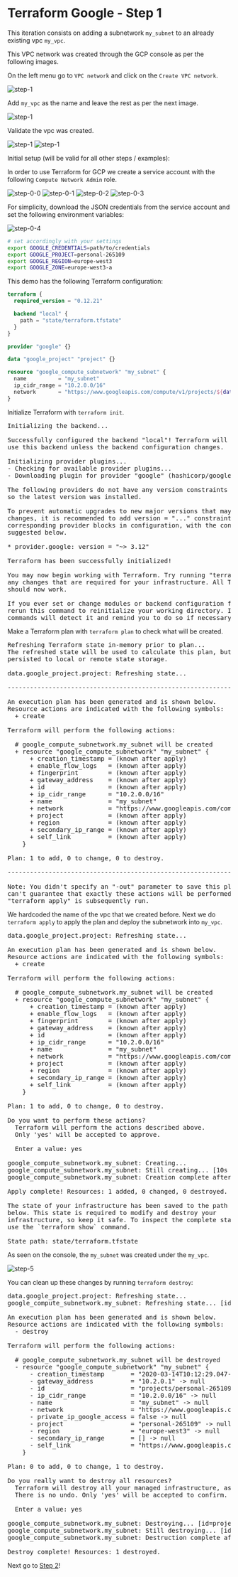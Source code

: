 # Terraform Google - Step 1

This iteration consists on adding a subnetwork `my_subnet` to an already existing vpc `my_vpc`.

This VPC network was created through the GCP console as per the following images.

On the left menu go to `VPC network` and click on the `Create VPC network`.

![step-1][step-1]

Add `my_vpc` as the name and leave the rest as per the next image.

![step-1][step-2]

Validate the vpc was created.

![step-1][step-3]
![step-1][step-4]

Initial setup (will be valid for all other steps / examples):

In order to use Terraform for GCP we create a service account with the following `Compute Network Admin` role.

![step-0-0][step-0-0]
![step-0-1][step-0-1]
![step-0-2][step-0-2]
![step-0-3][step-0-3]

For simplicity, download the JSON credentials from the service account and set the following environment variables:

![step-0-4][step-0-4]

```bash
# set accordingly with your settings
export GOOGLE_CREDENTIALS=path/to/credentials
export GOOGLE_PROJECT=personal-265109
export GOOGLE_REGION=europe-west3
export GOOGLE_ZONE=europe-west3-a
```

This demo has the following Terraform configuration:

```terraform
terraform {
  required_version = "0.12.21"

  backend "local" {
    path = "state/terraform.tfstate"
  }
}

provider "google" {}

data "google_project" "project" {}

resource "google_compute_subnetwork" "my_subnet" {
  name          = "my_subnet"
  ip_cidr_range = "10.2.0.0/16"
  network       = "https://www.googleapis.com/compute/v1/projects/${data.google_project.project.project_id}/global/networks/my_vpc"
}
```

Initialize Terraform with `terraform init`.

<pre>
Initializing the backend...

Successfully configured the backend "local"! Terraform will automatically
use this backend unless the backend configuration changes.

Initializing provider plugins...
- Checking for available provider plugins...
- Downloading plugin for provider "google" (hashicorp/google) 3.12.0...

The following providers do not have any version constraints in configuration,
so the latest version was installed.

To prevent automatic upgrades to new major versions that may contain breaking
changes, it is recommended to add version = "..." constraints to the
corresponding provider blocks in configuration, with the constraint strings
suggested below.

* provider.google: version = "~> 3.12"

Terraform has been successfully initialized!

You may now begin working with Terraform. Try running "terraform plan" to see
any changes that are required for your infrastructure. All Terraform commands
should now work.

If you ever set or change modules or backend configuration for Terraform,
rerun this command to reinitialize your working directory. If you forget, other
commands will detect it and remind you to do so if necessary.
</pre>

Make a Terraform plan with `terraform plan` to check what will be created.

<pre>
Refreshing Terraform state in-memory prior to plan...
The refreshed state will be used to calculate this plan, but will not be
persisted to local or remote state storage.

data.google_project.project: Refreshing state...

------------------------------------------------------------------------

An execution plan has been generated and is shown below.
Resource actions are indicated with the following symbols:
  + create

Terraform will perform the following actions:

  # google_compute_subnetwork.my_subnet will be created
  + resource "google_compute_subnetwork" "my_subnet" {
      + creation_timestamp = (known after apply)
      + enable_flow_logs   = (known after apply)
      + fingerprint        = (known after apply)
      + gateway_address    = (known after apply)
      + id                 = (known after apply)
      + ip_cidr_range      = "10.2.0.0/16"
      + name               = "my_subnet"
      + network            = "https://www.googleapis.com/compute/v1/projects/personal-265109/global/networks/my_vpc"
      + project            = (known after apply)
      + region             = (known after apply)
      + secondary_ip_range = (known after apply)
      + self_link          = (known after apply)
    }

Plan: 1 to add, 0 to change, 0 to destroy.

------------------------------------------------------------------------

Note: You didn't specify an "-out" parameter to save this plan, so Terraform
can't guarantee that exactly these actions will be performed if
"terraform apply" is subsequently run.
</pre>

We hardcoded the name of the vpc that we created before. Next we do `terraform apply` to apply the plan and deploy the subnetwork into `my_vpc`.

<pre>
data.google_project.project: Refreshing state...

An execution plan has been generated and is shown below.
Resource actions are indicated with the following symbols:
  + create

Terraform will perform the following actions:

  # google_compute_subnetwork.my_subnet will be created
  + resource "google_compute_subnetwork" "my_subnet" {
      + creation_timestamp = (known after apply)
      + enable_flow_logs   = (known after apply)
      + fingerprint        = (known after apply)
      + gateway_address    = (known after apply)
      + id                 = (known after apply)
      + ip_cidr_range      = "10.2.0.0/16"
      + name               = "my_subnet"
      + network            = "https://www.googleapis.com/compute/v1/projects/personal-265109/global/networks/my_vpc"
      + project            = (known after apply)
      + region             = (known after apply)
      + secondary_ip_range = (known after apply)
      + self_link          = (known after apply)
    }

Plan: 1 to add, 0 to change, 0 to destroy.

Do you want to perform these actions?
  Terraform will perform the actions described above.
  Only 'yes' will be accepted to approve.

  Enter a value: yes

google_compute_subnetwork.my_subnet: Creating...
google_compute_subnetwork.my_subnet: Still creating... [10s elapsed]
google_compute_subnetwork.my_subnet: Creation complete after 18s [id=projects/personal-265109/regions/europe-west3/subnetworks/my_subnet]

Apply complete! Resources: 1 added, 0 changed, 0 destroyed.

The state of your infrastructure has been saved to the path
below. This state is required to modify and destroy your
infrastructure, so keep it safe. To inspect the complete state
use the `terraform show` command.

State path: state/terraform.tfstate
</pre>

As seen on the console, the `my_subnet` was created under the `my_vpc`.

![step-5][step-5]

You can clean up these changes by running `terraform destroy`:

<pre>
data.google_project.project: Refreshing state...
google_compute_subnetwork.my_subnet: Refreshing state... [id=projects/personal-265109/regions/europe-west3/subnetworks/my_subnet]

An execution plan has been generated and is shown below.
Resource actions are indicated with the following symbols:
  - destroy

Terraform will perform the following actions:

  # google_compute_subnetwork.my_subnet will be destroyed
  - resource "google_compute_subnetwork" "my_subnet" {
      - creation_timestamp       = "2020-03-14T10:12:29.047-07:00" -> null
      - gateway_address          = "10.2.0.1" -> null
      - id                       = "projects/personal-265109/regions/europe-west3/subnetworks/my_subnet" -> null
      - ip_cidr_range            = "10.2.0.0/16" -> null
      - name                     = "my_subnet" -> null
      - network                  = "https://www.googleapis.com/compute/v1/projects/personal-265109/global/networks/my_vpc" -> null
      - private_ip_google_access = false -> null
      - project                  = "personal-265109" -> null
      - region                   = "europe-west3" -> null
      - secondary_ip_range       = [] -> null
      - self_link                = "https://www.googleapis.com/compute/v1/projects/personal-265109/regions/europe-west3/subnetworks/my_subnet" -> null
    }

Plan: 0 to add, 0 to change, 1 to destroy.

Do you really want to destroy all resources?
  Terraform will destroy all your managed infrastructure, as shown above.
  There is no undo. Only 'yes' will be accepted to confirm.

  Enter a value: yes

google_compute_subnetwork.my_subnet: Destroying... [id=projects/personal-265109/regions/europe-west3/subnetworks/my_subnet]
google_compute_subnetwork.my_subnet: Still destroying... [id=projects/personal-265109/regions/europe-west3/subnetworks/my_subnet, 10s elapsed]
google_compute_subnetwork.my_subnet: Destruction complete after 18s

Destroy complete! Resources: 1 destroyed.
</pre>

Next go to [Step 2](https://github.com/jccguimaraes/infrastructure-as-code/tree/master/gcp/tf-example-02)!

[step-0-0]: ./assets/step-0-0.jpg "step 0-0"
[step-0-1]: ./assets/step-0-1.jpg "step 0-1"
[step-0-2]: ./assets/step-0-2.jpg "step 0-2"
[step-0-3]: ./assets/step-0-3.jpg "step 0-3"
[step-0-4]: ./assets/step-0-4.jpg "step 0-4"
[step-1]: ./assets/step-1.jpg "step 1"
[step-2]: ./assets/step-2.jpg "step 2"
[step-3]: ./assets/step-3.jpg "step 3"
[step-4]: ./assets/step-4.jpg "step 4"
[step-5]: ./assets/step-5.jpg "step 5"
